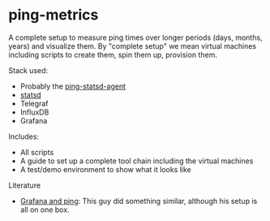 # ping-metrics

A complete setup to measure ping times over longer periods (days, months, years) and visualize them. By "complete setup" we mean virtual machines including scripts to create them, spin them up, provision them. 

Stack used:
- Probably the [ping-statsd-agent](https://github.com/garo/ping-statsd-agent)
- [statsd](https://github.com/etsy/statsd)
- Telegraf
- InfluxDB
- Grafana

Includes:
- All scripts
- A guide to set up a complete tool chain including the virtual machines
- A test/demo environment to show what it looks like

Literature 
- [Grafana and ping](https://hveem.no/visualizing-latency-variance-with-grafana): This guy did something similar, although his setup is all on one box. 
